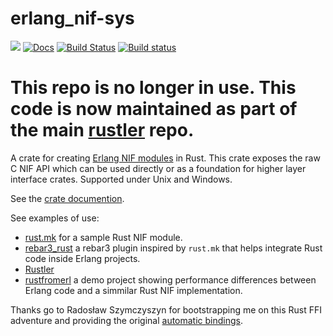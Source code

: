 # erlang_nif-sys
[![](http://meritbadge.herokuapp.com/erlang_nif-sys)](https://crates.io/crates/erlang_nif-sys)
[![Docs](https://docs.rs/erlang_nif-sys/badge.svg)](https://docs.rs/erlang_nif-sys)
[![Build Status](https://travis-ci.org/goertzenator/erlang_nif-sys.svg?branch=master)](https://travis-ci.org/goertzenator/erlang_nif-sys)
[![Build status](https://ci.appveyor.com/api/projects/status/rssa03e29mxou4hv/branch/master?svg=true)](https://ci.appveyor.com/project/goertzenator/erlang-nif-sys/branch/master)

# **This repo is no longer in use. This code is now maintained as part of the main [rustler](github.com/rusterlium/rustler) repo.**

A crate for creating [Erlang NIF modules](http://www.erlang.org/doc/man/erl_nif.html) in Rust.  This crate exposes the raw C NIF API which can be used directly or as a foundation for higher layer interface crates.  Supported under Unix and Windows.

See the [crate documention](https://docs.rs/erlang_nif-sys).

See examples of use:
 - [rust.mk](https://github.com/goertzenator/rust.mk) for a sample Rust NIF module.
 - [rebar3_rust](https://github.com/sdwolf/rebar3_rust) a rebar3 plugin inspired by `rust.mk` that helps integrate Rust code inside Erlang projects.
 - [Rustler](https://github.com/hansihe/Rustler)
 - [rustfromerl](https://github.com/sdwolf/rustfromerl) a demo project showing performance differences between Erlang code and a simmilar Rust NIF implementation.

Thanks go to Radosław Szymczyszyn for bootstrapping me on this Rust FFI adventure and providing the original [automatic bindings](https://github.com/lavrin/erlang-rust-nif/blob/master/rust_src/src/c.rs).
